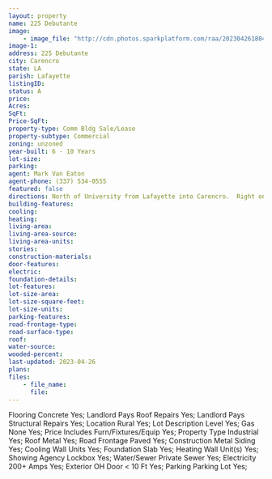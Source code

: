 ```yaml
---
layout: property
name: 225 Debutante 
image:
    - image_file: "http://cdn.photos.sparkplatform.com/raa/20230426180459641910000000.jpg"
image-1:
address: 225 Debutante 
city: Carencro
state: LA
parish: Lafayette
listingID: 
status: A
price: 
Acres: 
SqFt: 
Price-SqFt: 
property-type: Comm Bldg Sale/Lease
property-subtype: Commercial
zoning: unzoned
year-built: 6 - 10 Years
lot-size: 
parking: 
agent: Mark Van Eaton
agent-phone: (337) 534-0555
featured: false
directions: North of University from Lafayette into Carencro.  Right on Debutante.  Property on left.
building-features: 
cooling: 
heating: 
living-area: 
living-area-source: 
living-area-units: 
stories: 
construction-materials: 
door-features: 
electric: 
foundation-details: 
lot-features: 
lot-size-area: 
lot-size-square-feet: 
lot-size-units: 
parking-features: 
road-frontage-type: 
road-surface-type: 
roof: 
water-source: 
wooded-percent: 
last-updated: 2023-04-26
plans: 
files:
    - file_name:
      file:
---
```

Flooring	Concrete	Yes;
Landlord Pays	Roof Repairs	Yes;
Landlord Pays	Structural Repairs	Yes;
Location	Rural	Yes;
Lot Description	Level	Yes;
Gas	None	Yes;
Price Includes	Furn/Fixtures/Equip	Yes;
Property Type	Industrial	Yes;
Roof	Metal	Yes;
Road Frontage	Paved	Yes;
Construction	Metal Siding	Yes;
Cooling	Wall Units	Yes;
Foundation	Slab	Yes;
Heating	Wall Unit(s)	Yes;
Showing	Agency Lockbox	Yes;
Water/Sewer	Private Sewer	Yes;
Electricity	200+ Amps	Yes;
Exterior	OH Door < 10 Ft	Yes;
Parking	Parking Lot	Yes;

